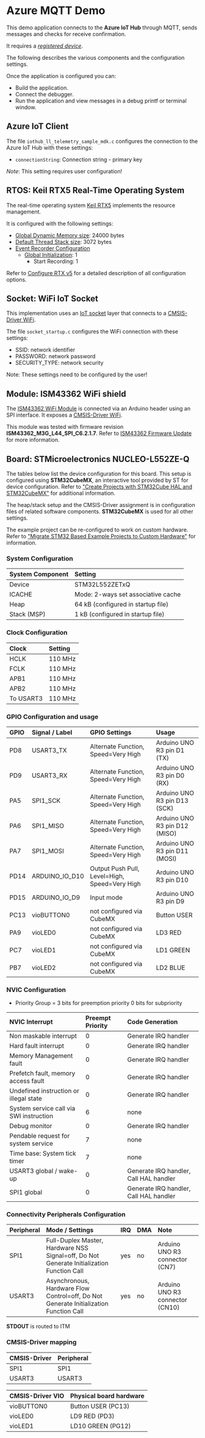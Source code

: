 Azure MQTT Demo
===============

This demo application connects to the **Azure IoT Hub** through MQTT, sends messages and checks for receive confirmation.

It requires a [*registered device*](https://github.com/MDK-Packs/Documentation/blob/master/Microsoft_Azure_IoT_Hub/README.md).

The following describes the various components and the configuration settings.

Once the application is configured you can:
- Build the application.
- Connect the debugger.
- Run the application and view messages in a debug printf or terminal window.

Azure IoT Client
----------------
The file `iothub_ll_telemetry_sample_mdk.c` configures the connection to the Azure IoT Hub with these settings:
- `connectionString`: Connection string - primary key

*Note*: This setting requires user configuration!

RTOS: Keil RTX5 Real-Time Operating System
------------------------------------------

The real-time operating system [Keil RTX5](https://arm-software.github.io/CMSIS_5/RTOS2/html/rtx5_impl.html) implements the resource management. 

It is configured with the following settings:

- [Global Dynamic Memory size](https://arm-software.github.io/CMSIS_5/RTOS2/html/config_rtx5.html#systemConfig): 24000 bytes
- [Default Thread Stack size](https://arm-software.github.io/CMSIS_5/RTOS2/html/config_rtx5.html#threadConfig): 3072 bytes
- [Event Recorder Configuration](https://arm-software.github.io/CMSIS_5/RTOS2/html/config_rtx5.html#evtrecConfig)
  - [Global Initialization](https://arm-software.github.io/CMSIS_5/RTOS2/html/config_rtx5.html#evtrecConfigGlobIni): 1
    - Start Recording: 1

Refer to [Configure RTX v5](https://arm-software.github.io/CMSIS_5/RTOS2/html/config_rtx5.html) for a detailed description of all configuration options.

Socket: WiFi IoT Socket
-----------------------
This implementation uses an [IoT socket](https://mdk-packs.github.io/IoT_Socket/html/index.html) layer that connects to a 
[CMSIS-Driver WiFi](https://arm-software.github.io/CMSIS_5/Driver/html/index.html).

The file `socket_startup.c` configures the WiFi connection with these settings:
 - SSID:          network identifier
 - PASSWORD:      network password
 - SECURITY_TYPE: network security

Note: These settings need to be configured by the user!

Module: ISM43362 WiFi shield
----------------------------

The [ISM43362 WiFi Module](https://www2.keil.com/iot/shields/ismart43362) is connected via an Arduino header using an SPI
interface. It exposes a [CMSIS-Driver WiFi](https://arm-software.github.io/CMSIS_5/Driver/html/group__wifi__interface__gr.html).

This module was tested with firmware revision **ISM43362_M3G_L44_SPI_C6.2.1.7**. Refer to 
[ISM43362 Firmware Update](https://arm-software.github.io/CMSIS-Driver/General/html/driver_WiFi.html#driver_ISM43362) for
more information.

Board: STMicroelectronics NUCLEO-L552ZE-Q
-----------------------------------------

The tables below list the device configuration for this board. This setup is configured using **STM32CubeMX**, 
an interactive tool provided by ST for device configuration. Refer to ["Create Projects with STM32Cube HAL and STM32CubeMX"](https://www.keil.com/pack/doc/STM32Cube) for additional information.

The heap/stack setup and the CMSIS-Driver assignment is in configuration files of related software components.
**STM32CubeMX** is used for all other settings.

The example project can be re-configured to work on custom hardware. Refer to ["Migrate STM32 Based Example Projects to Custom Hardware"](https://github.com/MDK-Packs/Documentation/tree/master/Porting_to_Custom_Hardware) for information. 

### System Configuration

| System Component        | Setting
|:------------------------|:----------------------------------------
| Device                  | STM32L552ZETxQ
| ICACHE                  | Mode: 2-ways set associative cache
| Heap                    | 64 kB (configured in startup file)
| Stack (MSP)             | 1 kB (configured in startup file)

### Clock Configuration

| Clock                   | Setting
|:------------------------|:----------------------------------------
| HCLK                    | 110 MHz
| FCLK                    | 110 MHz
| APB1                    | 110 MHz
| APB2                    | 110 MHz
| To USART3               | 110 MHz

### GPIO Configuration and usage

| GPIO | Signal / Label   | GPIO Settings                                 | Usage
|:-----|:-----------------|:----------------------------------------------|:-----
| PD8  | USART3_TX        | Alternate Function, Speed=Very High           | Arduino UNO R3 pin D1 (TX)
| PD9  | USART3_RX        | Alternate Function, Speed=Very High           | Arduino UNO R3 pin D0 (RX)
| PA5  | SPI1_SCK         | Alternate Function, Speed=Very High           | Arduino UNO R3 pin D13 (SCK)
| PA6  | SPI1_MISO        | Alternate Function, Speed=Very High           | Arduino UNO R3 pin D12 (MISO)
| PA7  | SPI1_MOSI        | Alternate Function, Speed=Very High           | Arduino UNO R3 pin D11 (MOSI)
| PD14 | ARDUINO_IO_D10   | Output Push Pull, Level=High, Speed=Very High | Arduino UNO R3 pin D10
| PD15 | ARDUINO_IO_D9    | Input mode                                    | Arduino UNO R3 pin D9
| PC13 | vioBUTTON0       | not configured via CubeMX                     | Button USER
| PA9  | vioLED0          | not configured via CubeMX                     | LD3 RED
| PC7  | vioLED1          | not configured via CubeMX                     | LD1 GREEN
| PB7  | vioLED2          | not configured via CubeMX                     | LD2 BLUE 

### NVIC Configuration

 - Priority Group = 3 bits for preemption priority 0 bits for subpriority

| NVIC Interrupt                          | Preempt Priority | Code Generation
|:----------------------------------------|:-----------------|:---------------
| Non maskable interrupt                  | 0                | Generate IRQ handler
| Hard fault interrupt                    | 0                | Generate IRQ handler
| Memory Management fault                 | 0                | Generate IRQ handler
| Prefetch fault, memory access fault     | 0                | Generate IRQ handler
| Undefined instruction or illegal state  | 0                | Generate IRQ handler
| System service call via SWI instruction | 6                | none
| Debug monitor                           | 0                | Generate IRQ handler
| Pendable request for system service     | 7                | none
| Time base: System tick timer            | 7                | none
| USART3 global / wake-up                 | 0                | Generate IRQ handler, Call HAL handler
| SPI1 global                             | 0                | Generate IRQ handler, Call HAL handler

### Connectivity Peripherals Configuration

| Peripheral   | Mode / Settings                                                                                                    | IRQ | DMA | Note
|:-------------|:-------------------------------------------------------------------------------------------------------------------|:----|:----|:----
| SPI1         | Full-Duplex Master, Hardware NSS Signal=off, Do Not Generate Initialization Function Call                          | yes | no  | Arduino UNO R3 connector (CN7)
| USART3       | Asynchronous, Hardware Flow Control=off, Do Not Generate Initialization Function Call                              | yes | no  | Arduino UNO R3 connector (CN10)

**STDOUT** is routed to ITM

### CMSIS-Driver mapping

| CMSIS-Driver | Peripheral
|:-------------|:----------
| SPI1         | SPI1
| USART3       | USART3

| CMSIS-Driver VIO  | Physical board hardware
|:------------------|:-----------------------
| vioBUTTON0        | Button USER (PC13)
| vioLED0           | LD9 RED (PD3)
| vioLED1           | LD10 GREEN (PG12)
